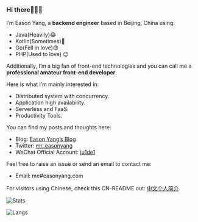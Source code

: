 ### Hi there👏👏👏
I’m Eason Yang, a **backend engineer** based in Beijing, China using:
- Java(Heavily)😂
- Kotlin(Sometimes)🤔
- Go(Fell in love)😍
- PHP(Used to love) 😉

Additionally, I’m a big fan of front-end technologies and you can call me a **professional amateur front-end developer**.

Here is what I’m mainly interested in:
- Distributed system with concurrency.
- Application high availability.
- Serverless and FaaS.
- Productivity Tools.

You can find my posts and thoughts here:
- Blog: [Eason Yang’s Blog](https://easonyang.com)
- Twitter: [mr_easonyang](https://twitter.com/mr_easonyang)
- WeChat Official Account: [ju1de1](https://gmiimg.com/5febe9b1bd572e22c56bfbc1d3bfd1e9.bmp)

Feel free to raise an issue or send an email to contact me:
- Email: me#easonyang.com

For visitors using Chinese, check this CN-README out: [中文个人简介](https://easonyang.com/about/)

![Stats](https://easonyang.com/codes/stats)

![Langs](https://easonyang.com/codes/langs)

